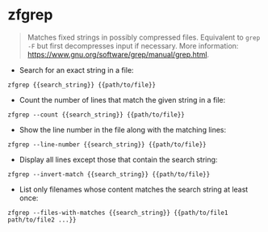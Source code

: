 # zfgrep

> Matches fixed strings in possibly compressed files.
> Equivalent to `grep -F` but first decompresses input if necessary.
> More information: <https://www.gnu.org/software/grep/manual/grep.html>.

- Search for an exact string in a file:

`zfgrep {{search_string}} {{path/to/file}}`

- Count the number of lines that match the given string in a file:

`zfgrep --count {{search_string}} {{path/to/file}}`

- Show the line number in the file along with the matching lines:

`zfgrep --line-number {{search_string}} {{path/to/file}}`

- Display all lines except those that contain the search string:

`zfgrep --invert-match {{search_string}} {{path/to/file}}`

- List only filenames whose content matches the search string at least once:

`zfgrep --files-with-matches {{search_string}} {{path/to/file1 path/to/file2 ...}}`
